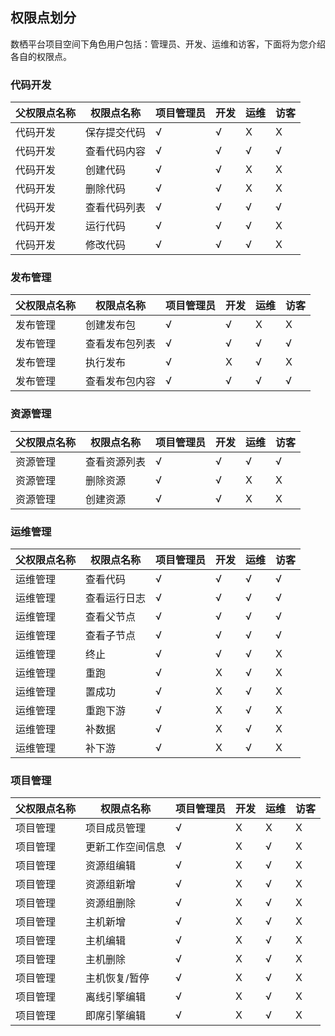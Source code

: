 ## 权限点划分

数栖平台项目空间下角色用户包括：管理员、开发、运维和访客，下面将为您介绍各自的权限点。

### 代码开发

| 父权限点名称 | 权限点名称  | 项目管理员 | 开发   | 运维   | 访客   |
| ------ | ------ | ----- | ---- | ---- | ---- |
| 代码开发   | 保存提交代码 | √     | √    | X    | X    |
| 代码开发   | 查看代码内容 | √     | √    | √    | √    |
| 代码开发   | 创建代码   | √     | √    | X    | X    |
| 代码开发   | 删除代码   | √     | √    | X    | X    |
| 代码开发   | 查看代码列表 | √     | √    | √    | √    |
| 代码开发   | 运行代码   | √     | √    | √    | X    |
| 代码开发   | 修改代码   | √     | √    | √    | X    |

### 发布管理

| 父权限点名称 | 权限点名称   | 项目管理员 | 开发   | 运维   | 访客   |
| ------ | ------- | ----- | ---- | ---- | ---- |
| 发布管理   | 创建发布包   | √     | √    | X    | X    |
| 发布管理   | 查看发布包列表 | √     | √    | √    | √    |
| 发布管理   | 执行发布    | √     | X    | √    | X    |
| 发布管理   | 查看发布包内容 | √     | √    | √    | √    |

### 资源管理

| 父权限点名称 | 权限点名称  | 项目管理员 | 开发   | 运维   | 访客   |
| ------ | ------ | ----- | ---- | ---- | ---- |
| 资源管理   | 查看资源列表 | √     | √    | √    | √    |
| 资源管理   | 删除资源   | √     | √    | X    | X    |
| 资源管理   | 创建资源   | √     | √    | X    | X    |

### 运维管理

| 父权限点名称 | 权限点名称  | 项目管理员 | 开发   | 运维   | 访客   |
| ------ | ------ | ----- | ---- | ---- | ---- |
| 运维管理   | 查看代码   | √     | √    | √    | √    |
| 运维管理   | 查看运行日志 | √     | √    | √    | √    |
| 运维管理   | 查看父节点  | √     | √    | √    | √    |
| 运维管理   | 查看子节点  | √     | √    | √    | √    |
| 运维管理   | 终止     | √     | √    | √    | X    |
| 运维管理   | 重跑     | √     | X    | √    | X    |
| 运维管理   | 置成功    | √     | X    | √    | X    |
| 运维管理   | 重跑下游   | √     | X    | √    | X    |
| 运维管理   | 补数据    | √     | X    | √    | X    |
| 运维管理   | 补下游    | √     | X    | √    | X    |

### 项目管理

| 父权限点名称 | 权限点名称    | 项目管理员 | 开发   | 运维   | 访客   |
| ------ | -------- | ----- | ---- | ---- | ---- |
| 项目管理   | 项目成员管理   | √     | X    | X    | X    |
| 项目管理   | 更新工作空间信息 | √     | X    | √    | X    |
| 项目管理   | 资源组编辑    | √     | X    | √    | X    |
| 项目管理   | 资源组新增    | √     | X    | √    | X    |
| 项目管理   | 资源组删除    | √     | X    | √    | X    |
| 项目管理   | 主机新增     | √     | X    | √    | X    |
| 项目管理   | 主机编辑     | √     | X    | √    | X    |
| 项目管理   | 主机删除     | √     | X    | √    | X    |
| 项目管理   | 主机恢复/暂停  | √     | X    | √    | X    |
| 项目管理   | 离线引擎编辑   | √     | X    | √    | X    |
| 项目管理   | 即席引擎编辑   | √     | X    | √    | X    |